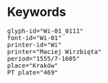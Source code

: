 # Keywords
<pre>
glyph-id="Wi-01_0111"
font-id="Wi-01"
printer-id="Wi"
printer="Maciej Wirzbięta"
period="1555/7-1605"
place="Kraków"
PT plate="469"
</pre>
